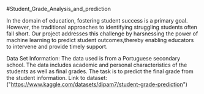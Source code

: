#Student_Grade_Analysis_and_prediction



In the domain of education, fostering student success is a primary goal.
However, the traditional approaches to identifying struggling students often fall short.
Our project addresses this challenge by harsnessing the power of machine learning to predict
student outcomes,thereby enabling educators to intervene and provide timely support.

Data Set Information: The data used is from a Portuguese secondary school. The data includes academic and personal characteristics of the
students as well as final grades. The task is to predict the final grade from the student information.
Link to dataset:("https://www.kaggle.com/datasets/dipam7/student-grade-prediction")
